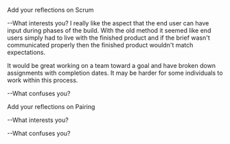 Add your reflections on Scrum

--What interests you?
I really like the aspect that the end user can have input during phases of the build.  With the old method it seemed like end users simply had to live with the finished product and if the brief wasn't communicated properly then the finished product wouldn't match expectations.

It would be great working on a team toward a goal and have broken down assignments with completion dates.  It may be harder for some individuals to work within this process.

--What confuses you?



Add your reflections on Pairing

--What interests you?


--What confuses you?

